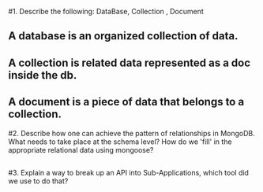 #1. Describe the following: DataBase, Collection , Document
## A database is an organized collection of data.
## A collection is related data represented as a doc inside the db.
## A document is a piece of data that belongs to a collection.
#2. Describe how one can achieve the pattern of relationships in MongoDB. What needs to take place at the schema level? How do we 'fill' in the appropriate relational data using mongoose?
##
#3. Explain a way to break up an API into Sub-Applications, which tool did we use to do that?
##